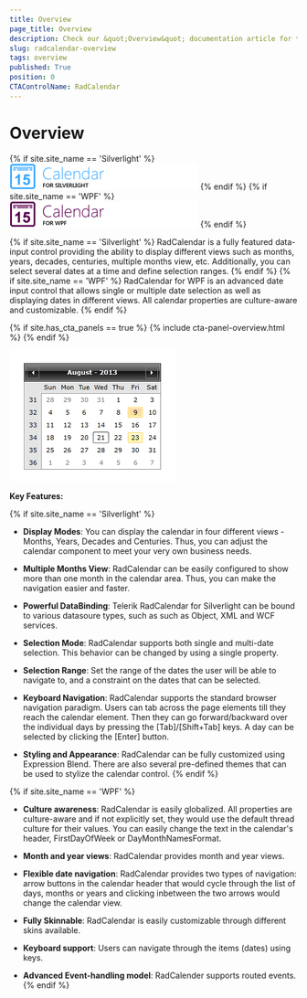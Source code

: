 ```yaml
---
title: Overview
page_title: Overview
description: Check our &quot;Overview&quot; documentation article for the RadCalendar {{ site.framework_name }} control.
slug: radcalendar-overview
tags: overview
published: True
position: 0
CTAControlName: RadCalendar
---
```


# Overview

{% if site.site_name == 'Silverlight' %}
![](images/RadCalendar_Logo.png)
{% endif %}
{% if site.site_name == 'WPF' %}
![](images/RadCalendar_Logo_WPF.png)
{% endif %}

{% if site.site_name == 'Silverlight' %}
RadCalendar is a fully featured data-input control providing the ability to display different views such as months, years, decades, centuries, multiple months view, etc. Additionally, you can select several dates at a time and define selection ranges.
{% endif %}
{% if site.site_name == 'WPF' %}
RadCalendar for WPF is an advanced date input control that allows single or multiple date selection as well as displaying dates in different views. All calendar properties are culture-aware and customizable.
{% endif %}

{% if site.has_cta_panels == true %}
{% include cta-panel-overview.html %}
{% endif %}

![Rad Calendar Overview](images/RadCalendar_Overview.png)

__Key Features:__

{% if site.site_name == 'Silverlight' %}
* __Display Modes__: You can display the calendar in four different views - Months, Years, Decades and Centuries. Thus, you can adjust the calendar component to meet your very own business needs.          

* __Multiple Months View__: RadCalendar can be easily configured to show more than one month in the calendar area. Thus, you can make the navigation easier and faster.

* __Powerful DataBinding__: Telerik RadCalendar for Silverlight can be bound to various datasoure types, such as such as Object, XML and WCF services.

* __Selection Mode__: RadCalendar supports both single and multi-date selection. This behavior can be changed by using a single property.         

* __Selection Range__: Set the range of the dates the user will be able to navigate to, and a constraint on the dates that can be selected.          

* __Keyboard Navigation__: RadCalendar supports the standard browser navigation paradigm. Users can tab across the page elements till they reach the calendar element. Then they can go forward/backward over the individual days by pressing the [Tab]/[Shift+Tab] keys. A day can be selected by clicking the [Enter] button.

* __Styling and Appearance__: RadCalendar can be fully customized using Expression Blend. There are also several pre-defined themes that can be used to stylize the calendar control.
{% endif %}

{% if site.site_name == 'WPF' %}
* __Culture awareness__: RadCalendar is easily globalized. All properties are culture-aware and if not explicitly set, they would use the default thread culture for their values. You can easily change the text in the calendar's header, FirstDayOfWeek or DayMonthNamesFormat.          

* __Month and year views__: RadCalendar provides month and year views.          

* __Flexible date navigation__: RadCalendar provides two types of navigation:  arrow buttons in the calendar header that would cycle through the list of days, months or years and clicking inbetween the two arrows would change the calendar view.

* __Fully Skinnable__: RadCalendar is easily customizable through different skins available.

* __Keyboard support__: Users can navigate through the items (dates) using keys.          

* __Advanced Event-handling model__: RadCalender supports routed events.
{% endif %}
